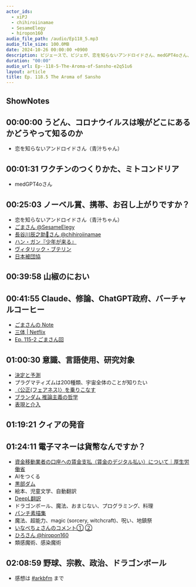 ```yaml
---
actor_ids:
  - xiPJ
  - chihiroiinamae
  - SesameElegy
  - hiropon160
audio_file_path: /audio/Ep118_5.mp3
audio_file_size: 100.0MB
date: 2024-10-26 00:00:00 +0900
description: ピジェースで、ピジェが、恋を知らないアンドロイドさん、medGPT4oさん、長谷川辰之助🐐さん、ごまさん、ひろさんと、コロナウイルス、AI、魔法などについて話しました。
duration: "00:00"
audio_url: Ep--118-5-The-Aroma-of-Sansho-e2q51u6
layout: article
title: Ep. 118.5 The Aroma of Sansho
---
```

## ShowNotes

## 00:00:00 うどん、コロナウイルスは喉がどこにあるかどうやって知るのか
- 恋を知らないアンドロイドさん（青汁ちゃん）

## 00:01:31 ワクチンのつくりかた、ミトコンドリア
- medGPT4oさん

## 00:25:03 ノーベル賞、携帯、お召し上がりですか？
- 恋を知らないアンドロイドさん（青汁ちゃん）
- [ごまさん @SesameElegy](https://x.com/SesameElegy) 
- [長谷川辰之助🐐さん @chihiroiinamae](https://x.com/chihiroiinamae)
- [ハン・ガン『少年が来る』](https://www.amazon.co.jp/dp/490485540X)
- [ヴィタリック・ブテリン](https://ja.wikipedia.org/wiki/%E3%83%B4%E3%82%A3%E3%82%BF%E3%83%AA%E3%83%83%E3%82%AF%E3%83%BB%E3%83%96%E3%83%86%E3%83%AA%E3%83%B3)
- [日本被団協](https://www.ne.jp/asahi/hidankyo/nihon/)

## 00:39:58 山椒のにおい

## 00:41:55 Claude、修論、ChatGPT政府、バーチャルコーヒー
- [ごまさんの Note](https://note.com/sesame_elegy/n/nda34151c8a1a)
- [三体 | Netflix](https://www.netflix.com/title/81024821)
- [Ep. 115-2 ごまさん回](https://www.arkbfm.com/episode/115-2)

## 01:00:30 意識、言語使用、研究対象
- [決定と予測](https://x.com/Ag_smith/status/1844408358700449875)
- プラグマティズムは200種類、宇宙全体のことが知りたい
- [〈公正(フェアネス)〉を乗りこなす](http://www.tarojiro.co.jp/product/6397/)
- [ブランダム 推論主義の哲学](http://www.seidosha.co.jp/book/index.php?id=3565&status=published)
- [表現と介入](https://www.chikumashobo.co.jp/product/9784480096555/)

## 01:19:21 クィアの発音

## 01:24:11 電子マネーは貨幣なんですか？
- [資金移動業者の口座への賃金支払（賃金のデジタル払い）について｜厚生労働省](https://www.mhlw.go.jp/stf/seisakunitsuite/bunya/koyou_roudou/roudoukijun/zigyonushi/shienjigyou/03_00028.html)
- AIをつくる
- [黒部ダム](https://www.alpen-route.com/index.php)
- 絵本、児童文学、自動翻訳
- [DeepL翻訳](https://www.deepl.com/ja/translator)
- ドラゴンボール、魔法、おまじない、プログラミング、料理
- [パンチ素描集](https://www.iwanami.co.jp/book/b246622.html)
- 魔法、超能力、magic (sorcery, witchcraft)、呪い、地鎮祭
- [いなぺちょさんのコメント①](https://x.com/inabull/status/1844758149880016910) [②](https://x.com/inabull/status/1844758282914890089)
- [ひろさん @hiropon160](https://x.com/hiropon160)
- 類感魔術、感染魔術

## 02:08:59 野球、宗教、政治、ドラゴンボール
* 感想は [#arkbfm](https://x.com/search?q=%23arkbfm&src=typed_query&f=live) まで